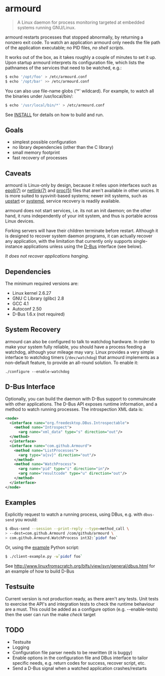 armourd
=======

> A Linux daemon for process monitoring targeted at embedded systems running GNU/Linux.

armourd restarts processes that stopped abnormally, by returning a nonzero exit
code. To watch an application armourd only needs the file path of the application
executable; no PID files, *no shell scripts*.

It works out of the box, as it takes roughly a couple of minutes to set it up.
Upon startup armourd interprets its configuration file,
which lists the pathnames of the services that need to be watched, e.g.:

```sh
$ echo '/opt/foo' > /etc/armourd.conf
$ echo '/opt/bar' >> /etc/armourd.conf
```
You can also use file-name globs ('*' wildcard). For example, to watch all the
binaries under /usr/local/bin/:

```sh
$ echo '/usr/local/bin/*' > /etc/armourd.conf
```

See [INSTALL](INSTALL) for details on how to build and run.

Goals
-----

* simplest possible configuration
* no library dependencies (other than the C library)
* small memory footprint
* fast recovery of processes

Caveats
-------

armourd is Linux-only by design, because it relies upon interfaces such as
[epoll(7)](http://man7.org/linux/man-pages/man7/epoll.7.html) or [netlink(7)](http://man7.org/linux/man-pages/man7/netlink.7.html) 
and [proc(5)](http://man7.org/linux/man-pages/man5/proc.5.html) 
files that aren't available in other unices.
It is more suited to sysvinit-based systems; newer init systems, such as
[upstart](http://upstart.ubuntu.com/) or [systemd](http://www.freedesktop.org/wiki/Software/systemd/), 
service recovery is readily available.

armourd does not start services, i.e. its not an init daemon; on the other hand, 
it runs independently of your init system, and thus is portable across Linux devices.

Forking servers will have their children terminate before restart. Although it is 
designed to recover system daemon programs, it can actually recover any application, 
with the limitation that currently only supports single-instance applications 
unless using the [D-Bus](http://dbus.freedesktop.org/) interface (see below).

*It does not recover applications hanging*. 

Dependencies
------------

The minimum required versions are:

* Linux kernel 2.6.27
* GNU C Library (glibc) 2.8
* GCC 4.1
* Autoconf 2.50
* D-Bus 1.6.x (not required)

System Recovery
---------------

armourd can also be configured to talk to watchdog hardware.  In order to 
make your system fully reliable, you should have a process feeding a watchdog, 
although your mileage may vary.  Linux provides a very simple interface to watchdog timers
(`/dev/watchdog`) that armourd implements as a non-default feature, to
provide an all-round solution. To enable it:
```
./configure --enable-watchdog
```

D-Bus Interface
---------------

Optionally, you can build the daemon with D-Bus support to commuincate with other 
applications. The D-Bus API exposes runtime information, and a method to watch 
running processes. The introspection XML data is:

```xml
<node>
  <interface name="org.freedesktop.DBus.Introspectable">
    <method name="Introspect">
      <arg name="xml_data" type="s" direction="out"/>
  </method>
  </interface>
  <interface name="com.github.Armourd">
    <method name="ListProcesses">
      <arg type="a{sv}" direction="out"/>
    </method>
    <method name="WatchProcess">
      <arg name="pid" type="i" direction="in"/>
      <arg name="resultcode" type="u" direction="out"/>
    </method>
  </interface>
</node>
```

Examples
--------

Explicitly request to watch a running process, using
DBus, e.g. with `dbus-send` you would:

```sh
$ dbus-send --session --print-reply --type=method_call \
> --dest=com.github.Armourd /com/github/armourd \
> com.github.Armourd.WatchProcess int32:`pidof foo`
```
Or, using the [example](src/dbus/client-example.py) Python script:

```sh
$ ./client-example.py -w`pidof foo`
```


See http://www.linuxfromscratch.org/blfs/view/svn/general/dbus.html for an example of how to build D-Bus

Testsuite
---------

Current version is not production ready, as there aren't any tests.  Unit tests
to exercise the API's and integration tests to check the runtime behaviour are
a must.  This could be added as a configure option (e.g. --enable-tests) then
the user can run the make *check* target

TODO
----

* Testsuite
* Logging
* Configuration file parser needs to be rewritten (it is buggy)
* Enable options in the configuration file and DBus interface to tailor
  specific needs, e.g. return codes for success, recover script, etc.
* Send a D-Bus signal when a watched application crashes/restarts

